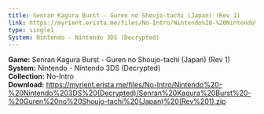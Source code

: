 ```yaml
---
title: Senran Kagura Burst - Guren no Shoujo-tachi (Japan) (Rev 1)
link: https://myrient.erista.me/files/No-Intro/Nintendo%20-%20Nintendo%203DS%20(Decrypted)/Senran%20Kagura%20Burst%20-%20Guren%20no%20Shoujo-tachi%20(Japan)%20(Rev%201).zip
type: single1
System: Nintendo - Nintendo 3DS (Decrypted)
---
```

<b>Game:</b> Senran Kagura Burst - Guren no Shoujo-tachi (Japan) (Rev 1)<br>
<b>System:</b> Nintendo - Nintendo 3DS (Decrypted)<br>
<b>Collection:</b> No-Intro<br>
<b>Download:</b> https://myrient.erista.me/files/No-Intro/Nintendo%20-%20Nintendo%203DS%20(Decrypted)/Senran%20Kagura%20Burst%20-%20Guren%20no%20Shoujo-tachi%20(Japan)%20(Rev%201).zip